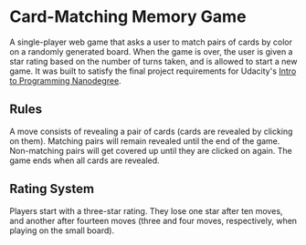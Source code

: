 # Card-Matching Memory Game

A single-player web game that asks a user to match pairs of cards by color on a
randomly generated board. When the game is over, the user is given a star rating
based on the number of turns taken, and is allowed to start a new game. It was
built to satisfy the final project requirements for Udacity's [Intro to Programming Nanodegree](https://www.udacity.com/course/intro-to-programming--ud000).

## Rules

A move consists of revealing a pair of cards (cards are revealed by clicking on
them). Matching pairs will remain revealed until the end of the game.
Non-matching pairs will get covered up until they are clicked on again. The game
ends when all cards are revealed.

## Rating System

Players start with a three-star rating. They lose one star after ten moves, and
another after fourteen moves (three and four moves, respectively, when playing on the small board).
